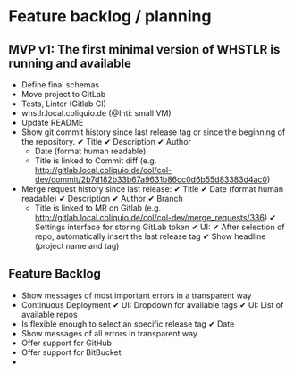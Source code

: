 Feature backlog / planning
==========================

## MVP v1: The first minimal version of WHSTLR is running and available
- Define final schemas
- Move project to GitLab
- Tests, Linter (Gitlab CI)
- whstlr.local.coliquio.de (@Inti: small VM)
- Update README
- Show git commit history since last release tag or since the beginning of the repository.
  ✔ Title
  ✔ Description
  ✔ Author
  - Date (format human readable)
  - Title is linked to Commit diff (e.g. http://gitlab.local.coliquio.de/col/col-dev/commit/2b7d182b33b67a9631b86cc0d6b55d83383d4ac0)
- Merge request history since last release:
  ✔ Title
  ✔ Date (format human readable)
  ✔ Description
  ✔ Author
  ✔ Branch
  - Title is linked to MR on Gitlab (e.g. http://gitlab.local.coliquio.de/col/col-dev/merge_requests/336)
✔ Settings interface for storing GitLab token
✔ UI:
  ✔ After selection of repo, automatically insert the last release tag
  ✔ Show headline (project name and tag)


## Feature Backlog
- Show messages of most important errors in a transparent way
- Continuous Deployment
✔ UI: Dropdown for available tags
✔ UI: List of available repos
- Is flexible enough to select an specific release tag
✔ Date
- Show messages of all errors in transparent way
- Offer support for GitHub
- Offer support for BitBucket
-
